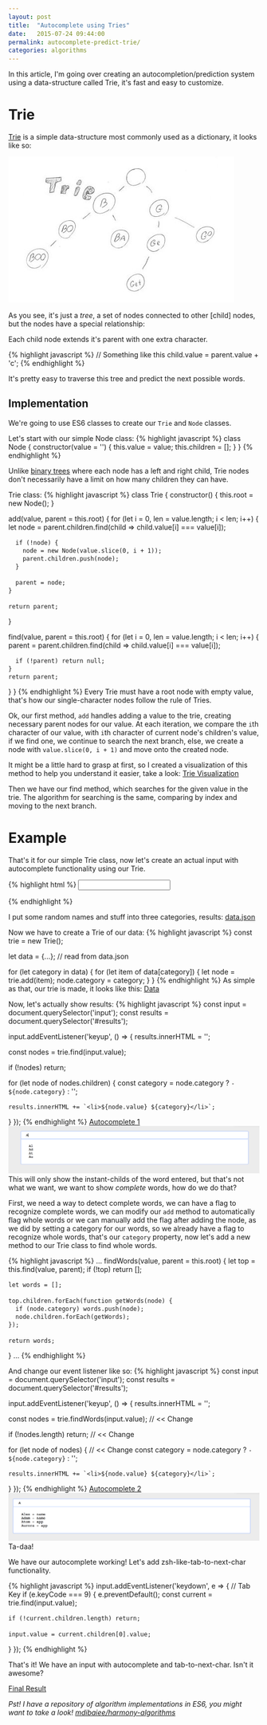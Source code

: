 ```yaml
---
layout: post
title:  "Autocomplete using Tries"
date:   2015-07-24 09:44:00
permalink: autocomplete-predict-trie/
categories: algorithms
---
```


In this article, I'm going over creating an autocompletion/prediction system using a data-structure called Trie, it's fast and easy to customize.

Trie
====

[Trie](https://en.wikipedia.org/wiki/Trie) is a simple data-structure most commonly used as a dictionary, it looks like so:

![Trie](/img/trie.jpg)

As you see, it's just a *tree*, a set of nodes connected to other [child] nodes, but the nodes have a special relationship:

Each child node extends it's parent with one extra character.

{% highlight javascript %}
// Something like this
child.value = parent.value + 'c';
{% endhighlight %}

It's pretty easy to traverse this tree and predict the next possible words.

Implementation
--------------

We're going to use ES6 classes to create our `Trie` and `Node` classes.

Let's start with our simple Node class:
{% highlight javascript %}
class Node {
  constructor(value = '') {
    this.value = value;
    this.children = [];
  }
}
{% endhighlight %}

Unlike [binary trees](https://en.wikipedia.org/wiki/Binary_tree) where each node has a left and right child, Trie nodes don't necessarily have a limit on how many children they can have.

Trie class:
{% highlight javascript %}
class Trie {
  constructor() {
    this.root = new Node();
  }

  add(value, parent = this.root) {
    for (let i = 0, len = value.length; i < len; i++) {
      let node = parent.children.find(child => child.value[i] === value[i]);

      if (!node) {
        node = new Node(value.slice(0, i + 1));
        parent.children.push(node);
      }

      parent = node;
    }

    return parent;
  }

  find(value, parent = this.root) {
    for (let i = 0, len = value.length; i < len; i++) {
      parent = parent.children.find(child => child.value[i] === value[i]);

      if (!parent) return null;
    }
    return parent;
  }
}
{% endhighlight %}
Every Trie must have a root node with empty value, that's how our single-character nodes follow the rule of Tries.

Ok, our first method, `add` handles adding a value to the trie, creating necessary parent nodes for our value.
At each iteration, we compare the `i`th character of our value, with `i`th character of current node's children's value,
if we find one, we continue to search the next branch, else, we create a node with `value.slice(0, i + 1)` and move onto the created node.

It might be a little hard to grasp at first, so I created a visualization of this method to help you understand it easier, take a look:
[Trie Visualization](/autocomplete-trie/demo/add.html)

Then we have our find method, which searches for the given value in the trie. The algorithm for searching is the same, comparing by index and moving to the next branch.

Example
========
That's it for our simple Trie class, now let's create an actual input with autocomplete functionality using our Trie.

{% highlight html %}
<input>

<div class='results'>

</div>
{% endhighlight %}

I put some random names and stuff into three categories, results: [data.json](/autocomplete-trie/demo/data.json)

Now we have to create a Trie of our data:
{% highlight javascript %}
const trie = new Trie();

let data = {...}; // read from data.json

for (let category in data) {
  for (let item of data[category]) {
    let node = trie.add(item);
    node.category = category;
  }
}
{% endhighlight %}
As simple as that, our trie is made, it looks like this: [Data](/autocomplete-trie/demo/data.html)

Now, let's actually show results:
{% highlight javascript %}
const input = document.querySelector('input');
const results = document.querySelector('#results');

input.addEventListener('keyup', () => {
  results.innerHTML = '';

  const nodes = trie.find(input.value);

  if (!nodes) return;

  for (let node of nodes.children) {
    const category = node.category ? `- ${node.category}` : '';

    results.innerHTML += `<li>${node.value} ${category}</li>`;
  }
});
{% endhighlight %}
[Autocomplete 1](/autocomplete-trie/1.html)
![Autocomplete 1](/img/autocomplete-1.png)
This will only show the instant-childs of the word entered, but that's not what we want, we want to show *complete* words, how do we do that?

First, we need a way to detect complete words, we can have a flag to recognize complete words, we can modify our `add` method to
automatically flag whole words or we can manually add the flag after adding the node, as we did by setting a category for our words,
so we already have a flag to recognize whole words, that's our `category` property, now let's add a new method to our Trie class to find
whole words.

{% highlight javascript %}
...
  findWords(value, parent = this.root) {
    let top = this.find(value, parent);
    if (!top) return [];

    let words = [];

    top.children.forEach(function getWords(node) {
      if (node.category) words.push(node);
      node.children.forEach(getWords);
    });

    return words;
  }
...
{% endhighlight %}

And change our event listener like so:
{% highlight javascript %}
const input = document.querySelector('input');
const results = document.querySelector('#results');

input.addEventListener('keyup', () => {
  results.innerHTML = '';

  const nodes = trie.findWords(input.value); // << Change

  if (!nodes.length) return; // << Change

  for (let node of nodes) { // << Change
    const category = node.category ? `- ${node.category}` : '';

    results.innerHTML += `<li>${node.value} ${category}</li>`;
  }
});
{% endhighlight %}
[Autocomplete 2](/autocomplete-trie/2.html)
![Autocomplete 2](/img/autocomplete-2.png)
Ta-daa!

We have our autocomplete working! Let's add zsh-like-tab-to-next-char functionality.

{% highlight javascript %}
input.addEventListener('keydown', e => {
  // Tab Key
  if (e.keyCode === 9) {
    e.preventDefault();
    const current = trie.find(input.value);

    if (!current.children.length) return;

    input.value = current.children[0].value;
  }
});
{% endhighlight %}

That's it! We have an input with autocomplete and tab-to-next-char. Isn't it awesome?

[Final Result](/autocomplete-trie/2.html)

*Pst! I have a repository of algorithm implementations in ES6, you might want to take a look! [mdibaiee/harmony-algorithms](https://github.com/mdibaiee/harmony-algorithms)*
